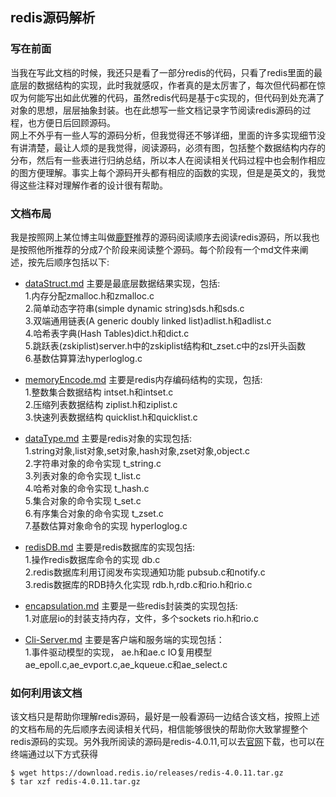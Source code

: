 ## redis源码解析      
### 写在前面     
当我在写此文档的时候，我还只是看了一部分redis的代码，只看了redis里面的最底层的数据结构的实现，此时我就感叹，作者真的是太厉害了，每次但代码都在惊叹为何能写出如此优雅的代码，虽然redis代码是基于c实现的，但代码到处充满了对象的思想，层层抽象封装。也在此想写一些文档记录字节阅读redis源码的过程，也方便日后回顾源码。       
网上不外乎有一些人写的源码分析，但我觉得还不够详细，里面的许多实现细节没有讲清楚，最让人烦的是我觉得，阅读源码，必须有图，包括整个数据结构内存的分布，然后有一些表进行归纳总结，所以本人在阅读相关代码过程中也会制作相应的图方便理解。事实上每个源码开头都有相应的函数的实现，但是是英文的，我觉得这些注释对理解作者的设计很有帮助。      
### 文档布局         
我是按照网上某位博主叫做[鹿野](https://www.cnblogs.com/breka/articles/9914787.html)推荐的源码阅读顺序去阅读redis源码，所以我也是按照他所推荐的分成7个阶段来阅读整个源码。每个阶段有一个md文件来阐述，按先后顺序包括以下:           

- [dataStruct.md](./dataStruct.md) 主要是最底层数据结果实现，包括:     
  1.内存分配zmalloc.h和zmalloc.c  
  2.简单动态字符串(simple dynamic string)sds.h和sds.c   
  3.双端通用链表(A generic doubly linked list)adlist.h和adlist.c     
  4.哈希表字典(Hash Tables)dict.h和dict.c    
  5.跳跃表(zskiplist)server.h中的zskiplist结构和t_zset.c中的zsl开头函数    
  6.基数估算算法hyperloglog.c 

- [memoryEncode.md](./memoryEncode.md) 主要是redis内存编码结构的实现，包括:     
  1.整数集合数据结构 intset.h和intset.c    
  2.压缩列表数据结构 ziplist.h和ziplist.c    
  3.快速列表数据结构 quicklist.h和quicklist.c      
  
- [dataType.md](./dataType.md) 主要是redis对象的实现包括:    
  1.string对象,list对象,set对象,hash对象,zset对象,object.c    
  2.字符串对象的命令实现 t_string.c  
  3.列表对象的命令实现 t_list.c    
  4.哈希对象的命令实现 t_hash.c   
  5.集合对象的命令实现 t_set.c  
  6.有序集合对象的命令实现 t_zset.c   
  7.基数估算对象命令的实现 hyperloglog.c   

- [redisDB.md](./redisDB.md) 主要是redis数据库的实现包括:     
  1.操作redis数据库命令的实现 db.c     
  2.redis数据库利用订阅发布实现通知功能 pubsub.c和notify.c  
  3.redis数据库的RDB持久化实现   rdb.h,rdb.c和rio.h和rio.c     
  

- [encapsulation.md](./encapsulation.md) 主要是一些redis封装类的实现包括:  
  1.对底层io的封装支持内存，文件，多个sockets  rio.h和rio.c    
  
- [Cli-Server.md](./Cli-Server.md) 主要是客户端和服务端的实现包括：    
  1.事件驱动模型的实现， ae.h和ae.c  IO复用模型ae_epoll.c,ae_evport.c,ae_kqueue.c和ae_select.c    
  
    

      
  

### 如何利用该文档     
该文档只是帮助你理解redis源码，最好是一般看源码一边结合该文档，按照上述的文档布局的先后顺序去阅读相关代码，相信能够很快的帮助你大致掌握整个redis源码的实现。另外我所阅读的源码是redis-4.0.11,可以去[官网](https://redis.io/download)下载，也可以在终端通过以下方式获得           
```
$ wget https://download.redis.io/releases/redis-4.0.11.tar.gz
$ tar xzf redis-4.0.11.tar.gz  
```    
